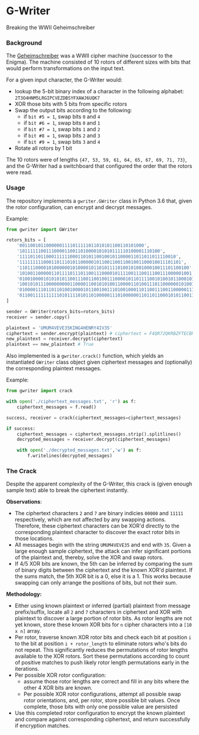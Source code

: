 # G-Writer
Breaking the WWII Geheimschreiber

### Background

The [Geheimschreiber](https://en.wikipedia.org/wiki/Siemens_and_Halske_T52) was a WWII cipher machine (successor to the Enigma). The machine consisted of 10 rotors of different sizes with bits that would perform transformations on the input text.

For a given input character, the G-Writer would:
- lookup the 5-bit binary index of a character in the following alphabet:
`2T3O4HNM5LRGIPCVEZDBSYFXAWJ6UQK7`
- XOR those bits with 5 bits from specific rotors
- Swap the output bits according to the following:
  - if `bit #5 = 1`, swap bits `0` and `4`
  - if `bit #6 = 1`, swap bits `0` and `1`
  - if `bit #7 = 1`, swap bits `1` and `2`
  - if `bit #8 = 1`, swap bits `2` and `3`
  - if `bit #9 = 1`, swap bits `3` and `4`
- Rotate all rotors by 1 bit

The 10 rotors were of lengths `{47, 53, 59, 61, 64, 65, 67, 69, 71, 73}`, and the G-Writer had a switchboard that configured the order that the rotors were read.


### Usage

The repository implements a `gwriter.GWriter` class in Python 3.6 that, given the rotor configuration, can encrypt and decrypt messages.

Example:
```python
from gwriter import GWriter

rotors_bits = [
    '00110010110000001111011111011010101100110101000',
    '10111111001110000110011010000101010111110100001110100',
    '11110110110001111110001101011001001011000011011011011110010',
    '1111111110001101110101100000101100110011001001100010011101101',
    '1101110000101000000101000010110101111010010100100010011101100100',
    '10100110000011011110111011001110000101111001110011100111000001001',
    '0100100001010101011001110011001001110000101101111001010010110001011',
    '100101011100000000011000011001010100110000110100111011000000101001111',
    '01000011101101101001000010110010011101001000110110011100110000011110001',
    '0110011111111110101111010110100000111010000001101101100010101100110001010',
]

sender = GWriter(rotors_bits=rotors_bits)
receiver = sender.copy()

plaintext = 'UMUM4VEVE35KING4HENRY4IV35'
ciphertext = sender.encrypt(plaintext) # ciphertext = F4QR72QKRBZFTECBNMTYI6T2XF
new_plaintext = receiver.decrypt(ciphertext)
plaintext == new_plaintext # True
```

Also implemented is a `gwriter.crack()` function, which yields an instantiated `GWriter` class object given ciphertext messages and (optionally) the corresponding plaintext messages.

Example:

```python
from gwriter import crack

with open('./ciphertext_messages.txt', 'r') as f:
    ciphertext_messages = f.read()

success, receiver = crack(ciphertext_messages=ciphertext_messages)

if success:  
    ciphertext_messages = ciphertext_messages.strip().splitlines()
    decrypted_messages = receiver.decrypt(ciphertext_messages)

    with open('./decrypted_messages.txt','w') as f:
        f.writelines(decrypted_messages)
```

### The Crack

Despite the apparent complexity of the G-Writer, this crack is (given enough sample text) able to break the ciphertext instantly.

**Observations**:

- The ciphertext characters `2` and `7` are binary indicies `00000` and `11111` respectively, which are not affected by any swapping actions.  Therefore, these ciphertext characters can be XOR'd directly to the corresponding plaintext character to discover the exact rotor bits in those locations.
- All messages begin with the string `UMUM4VEVE35` and end with `35`. Given a large enough sample ciphertext, the attack can infer significant portions of the plaintext and, thereby, solve the XOR and swap rotors.
- If 4/5 XOR bits are known, the 5th can be inferred by comparing the sum of binary digits between the ciphertext and the known XOR'd plaintext.  If the sums match, the 5th XOR bit is a 0, else it is a 1. This works because swapping can only arrange the positions of bits, but not their sum.

**Methodology:**

- Either using known plaintext or inferred (partial) plaintext from message prefix/suffix, locate all `2` and `7` characters in ciphertext and XOR with plaintext to discover a large portion of rotor bits.  As rotor lengths are not yet known, store these known XOR bits for `n` cipher characters into a `[10 x n]` array.
- Per rotor, traverse known XOR rotor bits and check each bit at position `i` to the bit at position `i + rotor_length` to eliminate rotors who's bits do not repeat. This significantly reduces the permutations of rotor lengths available to the XOR rotors. Sort these permutations according to count of positive matches to push likely rotor length permutations early in the iterations.
- Per possible XOR rotor configuration:
  - assume those rotor lengths are correct and fill in any bits where the other 4 XOR bits are known.
  - Per possible XOR rotor configurations, attempt all possible swap rotor orientations, and, per rotor, store possible bit values. Once complete, those bits with only one possible value are persisted
- Use this completed rotor configuration to encrypt the known plaintext and compare against corresponding ciphertext, and return successfully if encryption matches.
